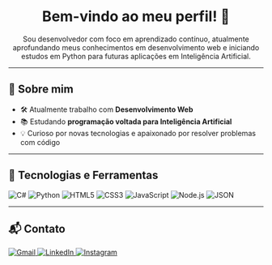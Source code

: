 <h1 align="center">Bem-vindo ao meu perfil! 👋</h1>

<p align="center">
 Sou desenvolvedor com foco em aprendizado contínuo, atualmente aprofundando meus conhecimentos em desenvolvimento web e iniciando estudos em Python para futuras aplicações em Inteligência Artificial.</p>

---

## 🚀 Sobre mim

- 🛠️ Atualmente trabalho com **Desenvolvimento Web**
- 📚 Estudando **programação voltada para Inteligência Artificial**
- 💡 Curioso por novas tecnologias e apaixonado por resolver problemas com código

---

## 🧠 Tecnologias e Ferramentas

![C#](https://img.shields.io/badge/c%23-%23239120.svg?style=for-the-badge&logo=csharp&logoColor=white)
![Python](https://img.shields.io/badge/python-3670A0?style=for-the-badge&logo=python&logoColor=ffdd54)
![HTML5](https://img.shields.io/badge/html5-%23E34F26.svg?style=for-the-badge&logo=html5&logoColor=white)
![CSS3](https://img.shields.io/badge/css3-%231572B6.svg?style=for-the-badge&logo=css3&logoColor=white)
![JavaScript](https://img.shields.io/badge/javascript-%23323330.svg?style=for-the-badge&logo=javascript&logoColor=%23F7DF1E)
![Node.js](https://img.shields.io/badge/node.js-339933?style=for-the-badge&logo=nodedotjs&logoColor=white)
![JSON](https://img.shields.io/badge/JSON-%23F7B93E.svg?style=for-the-badge&logo=json&logoColor=white)

---

## 📬 Contato

<p>
  <a href="mailto:leocassebwork@gmail.com">
    <img src="https://img.shields.io/badge/-Gmail-%23333?style=for-the-badge&logo=gmail&logoColor=white" alt="Gmail" />
  </a>
  <a href="https://www.linkedin.com/in/leocassebdev/" target="_blank">
    <img src="https://img.shields.io/badge/-LinkedIn-%230077B5?style=for-the-badge&logo=linkedin&logoColor=white" alt="LinkedIn" />
  </a>
  <a href="https://instagram.com/leo.casseb_" target="_blank">
    <img src="https://img.shields.io/badge/-Instagram-%23E4405F?style=for-the-badge&logo=instagram&logoColor=white" alt="Instagram" />
  </a>
</p>
